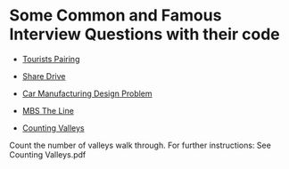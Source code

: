 # Some Common and Famous Interview Questions with their code

- [Tourists Pairing](https://github.com/SajjadAli54/interview_questions/tree/main/Tourists_Pair)

- [Share Drive](https://github.com/SajjadAli54/interview_questions/tree/main/ShareDrive)

- [Car Manufacturing Design Problem](https://github.com/SajjadAli54/interview_questions/blob/main/questions.pdf)

- [MBS The Line](https://github.com/SajjadAli54/interview_questions/blob/main/questions.pdf)

- [Counting Valleys](https://github.com/SajjadAli54/interview_questions/blob/main/Counting%20Valleys.pdf)

Count the number of valleys walk through.
For further instructions: See Counting Valleys.pdf
